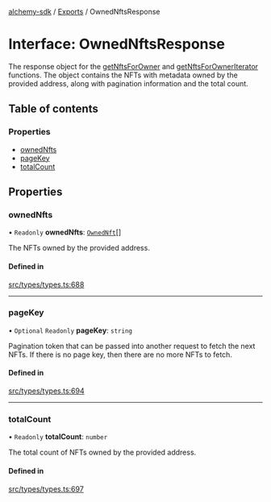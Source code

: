 [alchemy-sdk](../README.md) / [Exports](../modules.md) / OwnedNftsResponse

# Interface: OwnedNftsResponse

The response object for the [getNftsForOwner](../classes/NftNamespace.md#getnftsforowner) and
[getNftsForOwnerIterator](../classes/NftNamespace.md#getnftsforowneriterator) functions. The object contains the NFTs with
metadata owned by the provided address, along with pagination information and
the total count.

## Table of contents

### Properties

- [ownedNfts](OwnedNftsResponse.md#ownednfts)
- [pageKey](OwnedNftsResponse.md#pagekey)
- [totalCount](OwnedNftsResponse.md#totalcount)

## Properties

### ownedNfts

• `Readonly` **ownedNfts**: [`OwnedNft`](OwnedNft.md)[]

The NFTs owned by the provided address.

#### Defined in

[src/types/types.ts:688](https://github.com/alchemyplatform/alchemy-sdk-js/blob/0c05b32/src/types/types.ts#L688)

___

### pageKey

• `Optional` `Readonly` **pageKey**: `string`

Pagination token that can be passed into another request to fetch the next
NFTs. If there is no page key, then there are no more NFTs to fetch.

#### Defined in

[src/types/types.ts:694](https://github.com/alchemyplatform/alchemy-sdk-js/blob/0c05b32/src/types/types.ts#L694)

___

### totalCount

• `Readonly` **totalCount**: `number`

The total count of NFTs owned by the provided address.

#### Defined in

[src/types/types.ts:697](https://github.com/alchemyplatform/alchemy-sdk-js/blob/0c05b32/src/types/types.ts#L697)
